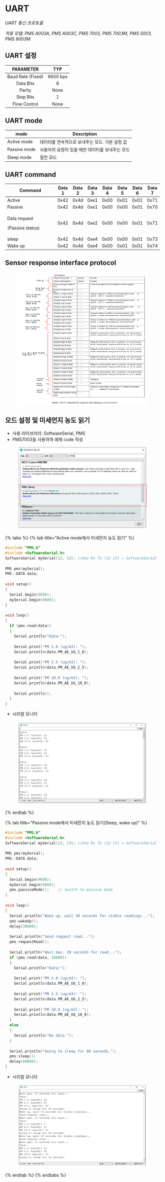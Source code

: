 # UART

_UART 통신 프로토콜_

_적용 모델: PMS A003A, PMS A003C, PMS 7003, PMS 7003M, PMS 5003, PMS 9003M_

## UART 설정

|     PARAMETER     |    TYP   |
| :---------------: | :------: |
| Baud Rate (Fixed) | 9600 bps |
|     Data Bits     |     8    |
|       Parity      |   None   |
|     Stop Bits     |     1    |
|    Flow Control   |   None   |

## UART mode

| mode         | Description                 |
| ------------ | --------------------------- |
| Active mode  | 데이터를 연속적으로 보내주는 모드. 기본 설정 값 |
| Passive mode | 사용자의 요청이 있을 때만 데이터를 보내주는 모드 |
| Sleep mode   | 절전 모드                       |

## UART command

<table><thead><tr><th width="175">Command</th><th>Data 1</th><th>Data 2</th><th>Data 3</th><th>Data 4</th><th>Data 5</th><th>Data 6</th><th>Data 7</th></tr></thead><tbody><tr><td>Active</td><td>0x42</td><td>0x4d</td><td>0xe1</td><td>0x00</td><td>0x01</td><td>0x01</td><td>0x71</td></tr><tr><td>Passive</td><td>0x42</td><td>0x4d</td><td>0xe1</td><td>0x00</td><td>0x00</td><td>0x01</td><td>0x70</td></tr><tr><td><p>Data request</p><p>(Passive status)</p></td><td>0x42</td><td>0x4d</td><td>0xe2</td><td>0x00</td><td>0x00</td><td>0x01</td><td>0x71</td></tr><tr><td>sleep</td><td>0x42</td><td>0x4d</td><td>0xe4</td><td>0x00</td><td>0x00</td><td>0x01</td><td>0x73</td></tr><tr><td>Wake up</td><td>0x42</td><td>0x4d</td><td>0xe4</td><td>0x00</td><td>0x01</td><td>0x01</td><td>0x74</td></tr></tbody></table>

## Sensor response interface protocol

<figure><img src="../../../.gitbook/assets/PMS5003_UART_Description.PNG" alt=""><figcaption></figcaption></figure>

## 모드 설정 및 미세먼지 농도 읽기

* 사용 라이브러리: SoftwareSerial, PMS
* PMS7003을 사용하여 예제 code 작성

<figure><img src="../../../.gitbook/assets/PMS_Arduino_libirary.PNG" alt=""><figcaption></figcaption></figure>

{% tabs %}
{% tab title="Active mode에서 미세먼지 농도 읽기" %}
```cpp
#include "PMS.h"
#include <SoftwareSerial.h>
SoftwareSerial mySerial(12, 13); //Uno Rx Tx (12 13) = SoftwareSerial

PMS pms(mySerial);
PMS::DATA data;

void setup()
{
  Serial.begin(9600);
  mySerial.begin(9600);  
}

void loop()
{
  if (pms.read(data))
  {
    Serial.println("Data:");

    Serial.print("PM 1.0 (ug/m3): ");
    Serial.println(data.PM_AE_UG_1_0);

    Serial.print("PM 2.5 (ug/m3): ");
    Serial.println(data.PM_AE_UG_2_5);

    Serial.print("PM 10.0 (ug/m3): ");
    Serial.println(data.PM_AE_UG_10_0);

    Serial.println();
  }
}
```

* 시리얼 모니터

<figure><img src="../../../.gitbook/assets/PMS_Active_mode_serial.PNG" alt=""><figcaption></figcaption></figure>
{% endtab %}

{% tab title="Passive mode에서 미세먼지 농도 읽기(Sleep, wake up)" %}
```cpp
#include "PMS.h"
#include <SoftwareSerial.h>
SoftwareSerial mySerial(12, 13); //Uno Rx Tx (12 13) = SoftwareSerial

PMS pms(mySerial);
PMS::DATA data;

void setup()
{
  Serial.begin(9600);   
  mySerial.begin(9600);  
  pms.passiveMode();    // Switch to passive mode
}

void loop()
{
  Serial.println("Wake up, wait 30 seconds for stable readings...");
  pms.wakeUp();
  delay(30000);

  Serial.println("Send request read...");
  pms.requestRead();

  Serial.println("Wait max. 10 seconds for read...");
  if (pms.read(data, 10000))
  {
    Serial.println("Data:");

    Serial.print("PM 1.0 (ug/m3): ");
    Serial.println(data.PM_AE_UG_1_0);

    Serial.print("PM 2.5 (ug/m3): ");
    Serial.println(data.PM_AE_UG_2_5);

    Serial.print("PM 10.0 (ug/m3): ");
    Serial.println(data.PM_AE_UG_10_0);
  }
  else
  {
    Serial.println("No data.");
  }

  Serial.println("Going to sleep for 60 seconds.");
  pms.sleep();
  delay(60000);
}

```

* 시리얼 모니터

<figure><img src="../../../.gitbook/assets/PMS_Passive_mode_serial.PNG" alt=""><figcaption></figcaption></figure>
{% endtab %}
{% endtabs %}
